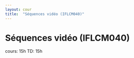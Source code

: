 ```yaml
---
layout: cour
title:  "Séquences vidéo (IFLCM040)"
---
```


# Séquences vidéo (IFLCM040)
cours: 15h TD: 15h